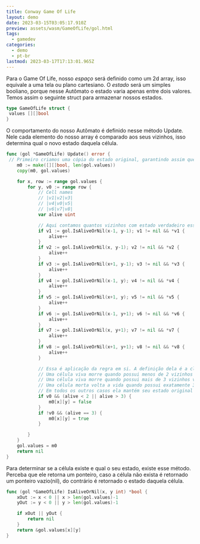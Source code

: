 ```yaml
---
title: Conway Game Of Life
layout: demo
date: 2023-03-15T03:05:17.910Z
preview: assets/wasm/GameOfLife/gol.html
tags:
  - gamedev
categories:
  - demo
  - pt-br
lastmod: 2023-03-17T17:13:01.965Z
---
```

Para o Game Of Life, nosso *espaço* será definido como
um 2d array, isso equivale a uma tela ou plano cartesiano.
O *estado* será um simples booliano, porque nesse
Autômato o estado varia apenas entre dois valores. Temos
assim o seguinte struct para armazenar nossos estados.

```go
type GameOfLife struct {
 values [][]bool
}
```

O comportamento do nosso Autômato é definido nesse método Update. Nele cada elemento do nosso array é comparado aos seus vizinhos, isso determina qual o novo estado daquela célula.

```go
func (gol *GameOfLife) Update() error {
 // Primeiro criamos uma cópia do estado original, garantindo assim que não haverá conflitos
	m0 := make([][]bool, len(gol.values))
	copy(m0, gol.values)

	for x, row := range gol.values {
		for y, v0 := range row {
			// Cell names
			// |v1|v2|v3|
			// |v4|v0|v5|
			// |v6|v7|v8|
			var alive uint

			// Aqui contamos quantos vizinhos com estado verdadeiro essa célula possui
			if v1 := gol.IsAliveOrNil(x-1, y-1); v1 != nil && *v1 {
				alive++
			}
			if v2 := gol.IsAliveOrNil(x, y-1); v2 != nil && *v2 {
				alive++
			}
			if v3 := gol.IsAliveOrNil(x+1, y-1); v3 != nil && *v3 {
				alive++
			}
			if v4 := gol.IsAliveOrNil(x-1, y); v4 != nil && *v4 {
				alive++
			}
			if v5 := gol.IsAliveOrNil(x+1, y); v5 != nil && *v5 {
				alive++
			}
			if v6 := gol.IsAliveOrNil(x-1, y+1); v6 != nil && *v6 {
				alive++
			}
			if v7 := gol.IsAliveOrNil(x, y+1); v7 != nil && *v7 {
				alive++
			}
			if v8 := gol.IsAliveOrNil(x+1, y+1); v8 != nil && *v8 {
				alive++
			}

			// Essa é aplicação da regra em si. A definição dela é a clássico proposta por Conway.
			// Uma célula viva morre quando possui menos de 2 vizinhos vivos
			// Uma célula viva morre quando possui mais de 3 vizinhos vivos
			// Uma célula morta volta a vida quando possui exatamente 3 vizinhos vivos
			// Em todos os outros casos ela mantém seu estado original
			if v0 && (alive < 2 || alive > 3) { 
				m0[x][y] = false
			}
			if !v0 && (alive == 3) {
				m0[x][y] = true
			}

		}
	}
	gol.values = m0
	return nil
}
```

Para determinar se a célula existe e qual o seu estado, existe esse método. Perceba que ele retorna um ponteiro, caso a célula não exista é retornado um ponteiro vazio(nil), do contrário é retornado o estado daquela célula.

```go
func (gol *GameOfLife) IsAliveOrNil(x, y int) *bool {
	xOut := x < 0 || x > len(gol.values)-1
	yOut := y < 0 || y > len(gol.values)-1

	if xOut || yOut {
		return nil
	}
	return &gol.values[x][y]
}
```
